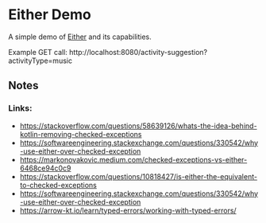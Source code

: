 # Either Demo

A simple demo of [Either](https://apidocs.arrow-kt.io/arrow-core/arrow.core/-either/index.html) and its capabilities.

Example GET call: http://localhost:8080/activity-suggestion?activityType=music

## Notes

### Links:

* https://stackoverflow.com/questions/58639126/whats-the-idea-behind-kotlin-removing-checked-exceptions
* https://softwareengineering.stackexchange.com/questions/330542/why-use-either-over-checked-exception
* https://markonovakovic.medium.com/checked-exceptions-vs-either-6468ce94c0c9
* https://stackoverflow.com/questions/10818427/is-either-the-equivalent-to-checked-exceptions
* https://softwareengineering.stackexchange.com/questions/330542/why-use-either-over-checked-exception
* https://arrow-kt.io/learn/typed-errors/working-with-typed-errors/
